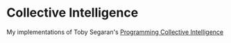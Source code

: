 # Collective Intelligence

My implementations of Toby Segaran's [Programming Collective Intelligence](http://shop.oreilly.com/product/9780596529321.do)

